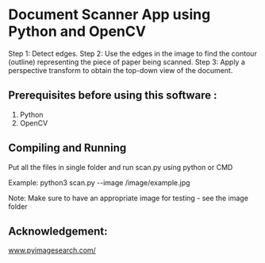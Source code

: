 # Document Scanner App using Python and OpenCV

Step 1: Detect edges.
Step 2: Use the edges in the image to find the contour (outline) representing the piece of paper being scanned.
Step 3: Apply a perspective transform to obtain the top-down view of the document.

## Prerequisites before using this software :
1. Python
2. OpenCV

## Compiling and Running

Put all the files in single folder and run scan.py using python or CMD

Example: python3 scan.py --image /image/example.jpg

Note: Make sure to have an appropriate image for testing - see the image folder

## Acknowledgement:
www.pyimagesearch.com/
